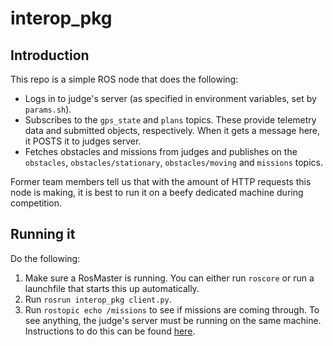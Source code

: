 # interop_pkg
## Introduction
This repo is a simple ROS node that does the following:
* Logs in to judge's server (as specified in environment variables, set by `params.sh`).
* Subscribes to the `gps_state` and `plans` topics. These provide telemetry data and submitted objects, respectively. When it gets a message here, it POSTS it to judges server.
* Fetches obstacles and missions from judges and publishes on the `obstacles`, `obstacles/stationary`, `obstacles/moving` and `missions` topics.

Former team members tell us that with the amount of HTTP requests this node is making, it is best to run it on a beefy dedicated machine during competition.

## Running it
Do the following:
1. Make sure a RosMaster is running. You can either run `roscore` or run a launchfile that starts this up automatically.
2. Run `rosrun interop_pkg client.py`.
3. Run `rostopic echo /missions` to see if missions are coming through. To see anything, the judge's server must be running on the same machine. Instructions to do this can be found [here](http://auvsi-suas-competition-interoperability-system.readthedocs.io/en/latest/).
